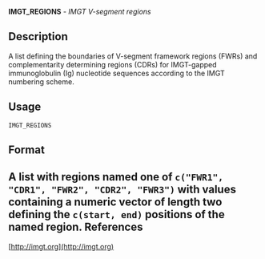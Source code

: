 





**IMGT_REGIONS** - *IMGT V-segment regions*

Description
--------------------

A list defining the boundaries of V-segment framework regions (FWRs) and complementarity 
determining regions (CDRs) for IMGT-gapped immunoglobulin (Ig) nucleotide sequences 
according to the IMGT numbering scheme.


Usage
--------------------
```
IMGT_REGIONS
```


Format
-------------------
A list with regions named one of `c("FWR1", "CDR1", "FWR2", "CDR2", "FWR3")` 
with values containing a numeric vector of length two defining the 
`c(start, end)` positions of the named region.
References
-------------------

[http://imgt.org](http://imgt.org)





